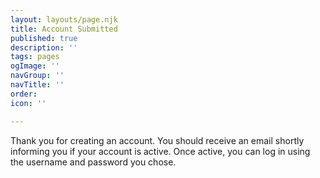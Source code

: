 ```yaml
---
layout: layouts/page.njk
title: Account Submitted
published: true
description: ''
tags: pages
ogImage: ''
navGroup: ''
navTitle: ''
order: 
icon: ''

---
```

Thank you for creating an account. You should receive an email shortly informing you if your account is active. Once active, you can log in using the username and password you chose.